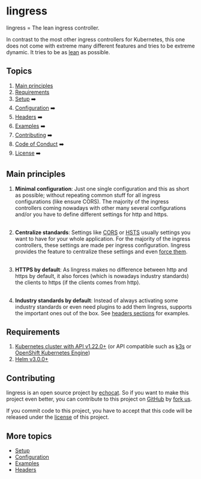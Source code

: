 # lingress

lingress = The lean ingress controller.

In contrast to the most other ingress controllers for Kubernetes, this one does not come with extreme many different features and tries to be extreme dynamic. It tries to be as [lean](https://en.wikipedia.org/wiki/Lean_software_development) as possible.

## Topics

1. [Main principles](#main-principles)
2. [Requirements](#requirements)
3. [Setup](doc/setup.md) ➡️
4. [Configuration](doc/configuration.md) ➡️
5. [Headers](doc/headers.md) ➡️
6. [Examples](doc/examples.md) ➡️
7. [Contributing](CONTRIBUTING.md) ➡️
8. [Code of Conduct](CODE_OF_CONDUCT.md) ➡️
9. [License](LICENSE) ➡️

## Main principles

1. **Minimal configuration**: Just one single configuration and this as short as possible; without repeating common stuff for all ingress configurations (like ensure CORS). The majority of the ingress controllers coming nowadays with other many several configurations and/or you have to define different settings for http and https.<br><br>

2. **Centralize standards**: Settings like [CORS](https://developer.mozilla.org/en-US/docs/Web/HTTP/CORS) or [HSTS](https://en.wikipedia.org/wiki/HTTP_Strict_Transport_Security) usually settings you want to have for your whole application. For the majority of the ingress controllers, these settings are made per ingress configuration. lingress provides the feature to centralize these settings and even [force them](#forcible).<br><br>

3. **HTTPS by default**: As lingress makes no difference between http and https by default, it also forces (which is nowadays industry standards) the clients to https (if the clients comes from http).<br><br>

4. **Industry standards by default**: Instead of always activating some industry standards or even need plugins to add them lingress, supports the important ones out of the box. See [headers sections](#headers) for examples. 

## Requirements

1. [Kubernetes cluster with API v1.22.0+](https://kubernetes.io/releases/) (or API compatible such as [k3s](https://k3s.io/) or [OpenShift Kubernetes Engine](https://docs.openshift.com/container-platform/latest/welcome/oke_about.html))
2. [Helm v3.0.0+](https://helm.sh/) 

## Contributing

lingress is an open source project by [echocat](https://echocat.org).
So if you want to make this project even better, you can contribute to this project on [GitHub](https://github.com/echocat/lingress)
by [fork us](https://github.com/echocat/lingress/fork).

If you commit code to this project, you have to accept that this code will be released under the [license](#license) of this project.

## More topics
* [Setup](doc/setup.md)
* [Configuration](doc/configuration.md)
* [Examples](doc/examples.md)
* [Headers](doc/headers.md)

